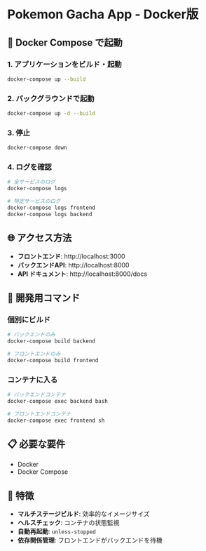 # Pokemon Gacha App - Docker版

## 🐳 Docker Compose で起動

### 1. アプリケーションをビルド・起動
```bash
docker-compose up --build
```

### 2. バックグラウンドで起動
```bash
docker-compose up -d --build
```

### 3. 停止
```bash
docker-compose down
```

### 4. ログを確認
```bash
# 全サービスのログ
docker-compose logs

# 特定サービスのログ
docker-compose logs frontend
docker-compose logs backend
```

## 🌐 アクセス方法

- **フロントエンド**: http://localhost:3000
- **バックエンドAPI**: http://localhost:8000
- **API ドキュメント**: http://localhost:8000/docs

## 🔧 開発用コマンド

### 個別にビルド
```bash
# バックエンドのみ
docker-compose build backend

# フロントエンドのみ  
docker-compose build frontend
```

### コンテナに入る
```bash
# バックエンドコンテナ
docker-compose exec backend bash

# フロントエンドコンテナ
docker-compose exec frontend sh
```

## 📋 必要な要件

- Docker
- Docker Compose

## 🎯 特徴

- **マルチステージビルド**: 効率的なイメージサイズ
- **ヘルスチェック**: コンテナの状態監視
- **自動再起動**: `unless-stopped`
- **依存関係管理**: フロントエンドがバックエンドを待機
